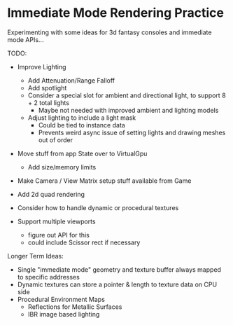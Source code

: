 # Immediate Mode Rendering Practice

Experimenting with some ideas for 3d fantasy consoles and immediate mode APIs...

TODO:
- Improve Lighting
  - Add Attenuation/Range Falloff
  - Add spotlight
  - Consider a special slot for ambient and directional light, to support 8 + 2 total lights
    - Maybe not needed with improved ambient and lighting models
  - Adjust lighting to include a light mask
    - Could be tied to instance data
    - Prevents weird async issue of setting lights and drawing meshes out of order
- Move stuff from app State over to VirtualGpu
  - Add size/memory limits
- Make Camera / View Matrix setup stuff available from Game
- Add 2d quad rendering

- Consider how to handle dynamic or procedural textures
- Support multiple viewports
  - figure out API for this
  - could include Scissor rect if necessary

Longer Term Ideas:
- Single "immediate mode" geometry and texture buffer always mapped to specific addresses
- Dynamic textures can store a pointer & length to texture data on CPU side
- Procedural Environment Maps
  - Reflections for Metallic Surfaces
  - IBR image based lighting
